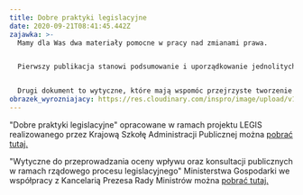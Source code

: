 ```yaml
---
title: Dobre praktyki legislacyjne
date: 2020-09-21T08:41:45.442Z
zajawka: >-
  Mamy dla Was dwa materiały pomocne w pracy nad zmianami prawa.


  Pierwszy publikacja stanowi podsumowanie i uporządkowanie jednolitych rozwiązań rekomendowanych jako dobre praktyki legislacyjne. 


  Drugi dokument to wytyczne, które mają wspomóc przejrzyste tworzenie prawa. Jest to przewodnik w pracach legislacyjnych, analiza skutków regulacji podczas całego cyklu jej kształtowania, począwszy od identyfikacji problemu wymagającego interwencji, a skończywszy na analizie funkcjonowania obowiązujących regulacji.
obrazek_wyrozniajacy: https://res.cloudinary.com/inspro/image/upload/v1600677634/aiso/Zdj%C4%99cia%20szkolenia/lawyer_768.jpg
---
```

"Dobre praktyki legislacyjne" opracowane w ramach projektu LEGIS realizowanego przez Krajową Szkołę Administracji Publicznej można [](https://efs.kprm.gov.pl/aktualnosci/dobre-praktyki-legislacyjne)[pobrać tutaj.](https://efs.kprm.gov.pl/aktualnosci/dobre-praktyki-legislacyjne)

"Wytyczne do przeprowadzania oceny wpływu oraz konsultacji publicznych w ramach rządowego procesu legislacyjnego" Ministerstwa Gospodarki we współpracy
z Kancelarią Prezesa Rady Ministrów można [pobrać tutaj.](https://res.cloudinary.com/inspro/image/upload/v1600677695/aiso/WytyczneOW.pdf)